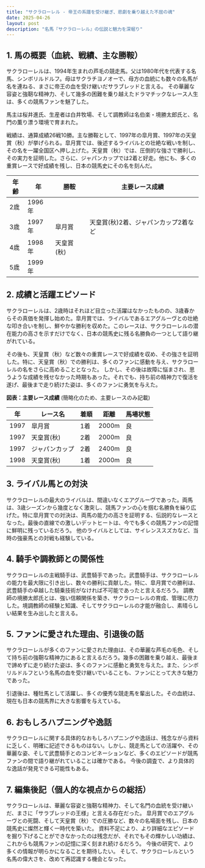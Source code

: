 ```yaml
---
title: "サクラローレル - 帝王の系譜を受け継ぎ、悲劇を乗り越えた不屈の魂"
date: 2025-04-26
layout: post
description: "名馬『サクラローレル』の伝説と魅力を深堀り"
---
```


## 1. 馬の概要（血統、戦績、主な勝鞍）

サクラローレルは、1994年生まれの芦毛の競走馬。父は1980年代を代表する名馬、シンボリルドルフ。母はサクラチヨノオーで、母方の血統にも数々の名馬が名を連ねる、まさに帝王の血を受け継いだサラブレッドと言える。  その華麗な容姿と強靭な精神力、そして幾多の困難を乗り越えたドラマチックなレース人生は、多くの競馬ファンを魅了した。

馬主は桜井進氏、生産者は白井牧場、そして調教師は名伯楽・境勝太郎氏と、名門の薫り漂う環境で育まれた。

戦績は、通算成績26戦10勝。主な勝鞍として、1997年の皐月賞、1997年の天皇賞（秋）が挙げられる。皐月賞では、後述するライバルとの壮絶な戦いを制し、その名を一躍全国区へ押し上げた。天皇賞（秋）では、圧倒的な強さで勝利し、その実力を証明した。さらに、ジャパンカップでは2着と好走。他にも、多くの重賞レースで好成績を残し、日本の競馬史にその名を刻んだ。

| 年齢 | 年 | 勝鞍 | 主要レース成績 |
|---|---|---|---|
| 2歳 | 1996年 |  |  |
| 3歳 | 1997年 | 皐月賞 |  天皇賞(秋)2着、ジャパンカップ2着など |
| 4歳 | 1998年 | 天皇賞(秋) |  |
| 5歳 | 1999年 |  |  |


## 2. 成績と活躍エピソード

サクラローレルは、2歳時はそれほど目立った活躍はなかったものの、3歳春からその真価を発揮し始めた。皐月賞では、ライバルであるエアグルーヴとの壮絶な叩き合いを制し、鮮やかな勝利を収めた。このレースは、サクラローレルの潜在能力の高さを示すだけでなく、日本の競馬史に残る名勝負の一つとして語り継がれている。

その後も、天皇賞（秋）など数々の重賞レースで好成績を収め、その強さを証明した。特に、天皇賞（秋）での勝利は、多くのファンに感動を与え、サクラローレルの名をさらに高めることとなった。  しかし、その後は故障に悩まされ、思うような成績を残せなかった時期もあった。それでも、持ち前の精神力で復活を遂げ、最後まで走り続けた姿は、多くのファンに勇気を与えた。

**図表：主要レース成績** (簡略化のため、主要レースのみ記載)

| 年 | レース名 | 着順 | 距離 | 馬場状態 |
|---|---|---|---|---|
| 1997 | 皐月賞 | 1着 | 2000m | 良 |
| 1997 | 天皇賞(秋) | 2着 | 2000m | 良 |
| 1997 | ジャパンカップ | 2着 | 2400m | 良 |
| 1998 | 天皇賞(秋) | 1着 | 2000m | 良 |


## 3. ライバル馬との対決

サクラローレルの最大のライバルは、間違いなくエアグルーヴであった。両馬は、3歳シーズンから幾度となく激突し、競馬ファンの心を掴む名勝負を繰り広げた。特に皐月賞での対決は、両馬の能力の高さを証明する、伝説的なレースとなった。最後の直線での激しいデットヒートは、今でも多くの競馬ファンの記憶に鮮明に残っているだろう。  他のライバルとしては、サイレンススズカなど、当時の強豪馬との対戦も経験している。


## 4. 騎手や調教師との関係性

サクラローレルの主戦騎手は、武豊騎手であった。武豊騎手は、サクラローレルの能力を最大限に引き出し、数々の勝利に貢献した。特に、皐月賞での勝利は、武豊騎手の卓越した騎乗技術がなければ不可能であったと言えるだろう。  調教師の境勝太郎氏とは、強い信頼関係を築き、サクラローレルの育成、管理に尽力した。境調教師の経験と知識、そしてサクラローレルの才能が融合し、素晴らしい結果を生み出したと言える。


## 5. ファンに愛された理由、引退後の話

サクラローレルが多くのファンに愛された理由は、その華麗な芦毛の毛色、そして持ち前の強靭な精神力にあると言えるだろう。幾多の困難を乗り越え、最後まで諦めずに走り続けた姿は、多くのファンに感動と勇気を与えた。また、シンボリルドルフという名馬の血を受け継いでいることも、ファンにとって大きな魅力であった。

引退後は、種牡馬として活躍し、多くの優秀な競走馬を輩出した。その血統は、現在も日本の競馬界に大きな影響を与えている。


## 6. おもしろハプニングや逸話

サクラローレルに関する具体的なおもしろハプニングや逸話は、残念ながら資料に乏しく、明確に記述できるものはない。しかし、競走馬としての活躍や、その華麗な姿、そして武豊騎手とのコンビネーションなど、多くのエピソードが競馬ファンの間で語り継がれていることは確かである。  今後の調査で、より具体的な逸話が発見できる可能性もある。


## 7. 編集後記（個人的な視点からの総括）

サクラローレルは、華麗な容姿と強靭な精神力、そして名門の血統を受け継いだ、まさに「サラブレッドの王様」と言える存在だった。  皐月賞でのエアグルーヴとの死闘、そして天皇賞（秋）での圧勝など、数々の名場面を残し、日本の競馬史に燦然と輝く一時代を築いた。  資料不足により、より詳細なエピソードを掘り下げることができなかったのは残念だが、それでもその輝かしい功績は、これからも競馬ファンの記憶に深く刻まれ続けるだろう。  今後の研究で、より多くの情報が明らかになることを期待したい。  そして、サクラローレルという名馬の偉大さを、改めて再認識する機会となった。
